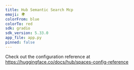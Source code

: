 ```yaml
---
title: Hub Semantic Search Mcp
emoji: 🌍
colorFrom: blue
colorTo: red
sdk: gradio
sdk_version: 5.33.0
app_file: app.py
pinned: false
---
```


Check out the configuration reference at https://huggingface.co/docs/hub/spaces-config-reference
